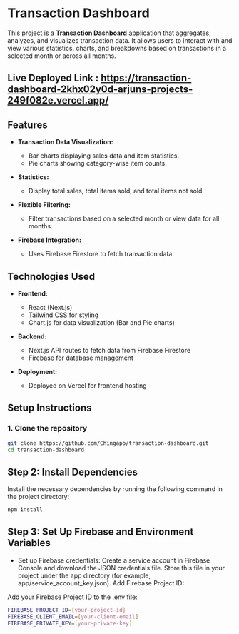 # Transaction Dashboard

This project is a **Transaction Dashboard** application that aggregates, analyzes, and visualizes transaction data. It allows users to interact with and view various statistics, charts, and breakdowns based on transactions in a selected month or across all months.

## Live Deployed Link : https://transaction-dashboard-2khx02y0d-arjuns-projects-249f082e.vercel.app/

## Features

- **Transaction Data Visualization:**
  - Bar charts displaying sales data and item statistics.
  - Pie charts showing category-wise item counts.
  
- **Statistics:**
  - Display total sales, total items sold, and total items not sold.
  
- **Flexible Filtering:**
  - Filter transactions based on a selected month or view data for all months.

- **Firebase Integration:**
  - Uses Firebase Firestore to fetch transaction data.
  
## Technologies Used

- **Frontend:**
  - React (Next.js)
  - Tailwind CSS for styling
  - Chart.js for data visualization (Bar and Pie charts)
  
- **Backend:**
  - Next.js API routes to fetch data from Firebase Firestore
  - Firebase for database management
  
- **Deployment:**
  - Deployed on Vercel for frontend hosting

## Setup Instructions

### 1. Clone the repository

```bash
git clone https://github.com/Chingapo/transaction-dashboard.git
cd transaction-dashboard
```
## Step 2: Install Dependencies

Install the necessary dependencies by running the following command in the project directory:

```bash
npm install
```
## Step 3: Set Up Firebase and Environment Variables
- Set up Firebase credentials:
  Create a service account in Firebase Console and download the JSON credentials file.
Store this file in your project under the app directory (for example, app/service_account_key.json).
Add Firebase Project ID:

Add your Firebase Project ID to the .env file:

```bash
FIREBASE_PROJECT_ID=[your-project-id]
FIREBASE_CLIENT_EMAIL=[your-client-email]
FIREBASE_PRIVATE_KEY=[your-private-key]
```

